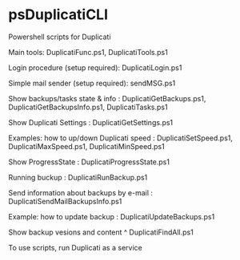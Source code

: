 # psDuplicatiCLI
Powershell scripts for  Duplicati

Main tools: DuplicatiFunc.ps1, DuplicatiTools.ps1

Login procedure (setup required): DuplicatiLogin.ps1

Simple mail sender (setup required): sendMSG.ps1

Show backups/tasks state & info : DuplicatiGetBackups.ps1, DuplicatiGetBackupsInfo.ps1, DuplicatiTasks.ps1

Show Duplicati Settings : DuplicatiGetSettings.ps1

Examples: how to up/down Duplicati speed : DuplicatiSetSpeed.ps1, DuplicatiMaxSpeed.ps1, DuplicatiMinSpeed.ps1

Show ProgressState : DuplicatiProgressState.ps1

Running buckup : DuplicatiRunBackup.ps1

Send information about backups by e-mail : DuplicatiSendMailBackupsInfo.ps1

Example: how to update backup : DuplicatiUpdateBackups.ps1

Show backup vesions and content ^ DuplicatiFindAll.ps1
 
 
 To use scripts, run Duplicati as a service
